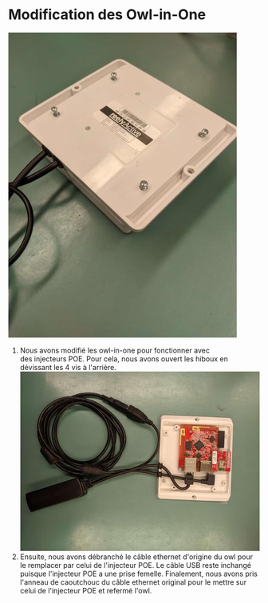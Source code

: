 # Modification des Owl-in-One
![fichiers](https://github.com/COWaticook-Team/COWaticook/blob/main/assets/images/owlinoneopening.jpg)

1) Nous avons modifié les owl-in-one pour fonctionner avec des injecteurs POE. Pour cela, nous avons ouvert les hiboux en dévissant les 4 vis à l'arrière.
![fichiers](https://github.com/COWaticook-Team/COWaticook/blob/main/assets/images/owlinone.jpg)
2) Ensuite, nous avons débranché le câble ethernet d'origine du owl pour le remplacer par celui de l'injecteur POE. Le câble USB reste inchangé puisque l'injecteur POE a une prise femelle. Finalement, nous avons pris l'anneau de caoutchouc du câble ethernet original pour le mettre sur celui de l'injecteur POE et refermé l'owl.
